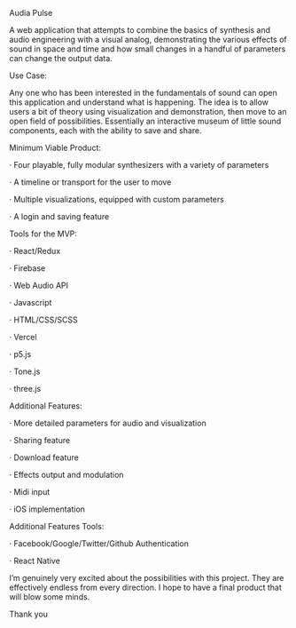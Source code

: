 Audia Pulse

 

A web application that attempts to combine the basics of synthesis and audio engineering with a visual analog, demonstrating the various effects of sound in space and time and how small changes in a handful of parameters can change the output data.

 



Use Case:

 

Any one who has been interested in the fundamentals of sound can open this application and understand what is happening. The idea is to allow users a bit of theory using visualization and demonstration, then move to an open field of possibilities. Essentially an interactive museum of little sound components, each with the ability to save and share.

 



Minimum Viable Product:

 

·             Four playable, fully modular synthesizers with a variety of parameters

·             A timeline or transport for the user to move

·             Multiple visualizations, equipped with custom parameters

·             A login and saving feature

 

Tools for the MVP:

 

·             React/Redux

·             Firebase

·             Web Audio API

·             Javascript

·             HTML/CSS/SCSS

·             Vercel

·             p5.js

·             Tone.js

·             three.js

 

Additional Features:

 

·             More detailed parameters for audio and visualization

·             Sharing feature

·             Download feature

·             Effects output and modulation

·             Midi input

·             iOS implementation

 

Additional Features Tools:

                 

·             Facebook/Google/Twitter/Github Authentication

·             React Native

 

I’m genuinely very excited about the possibilities with this project. They are effectively endless from every direction. I hope to have a final product that will blow some minds.

 

Thank you